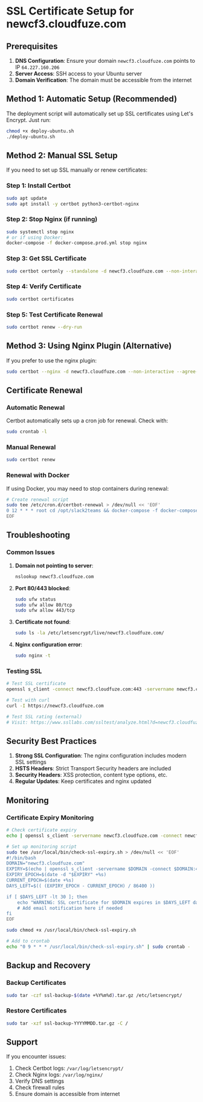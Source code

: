 # SSL Certificate Setup for newcf3.cloudfuze.com

## Prerequisites

1. **DNS Configuration**: Ensure your domain `newcf3.cloudfuze.com` points to IP `64.227.160.206`
2. **Server Access**: SSH access to your Ubuntu server
3. **Domain Verification**: The domain must be accessible from the internet

## Method 1: Automatic Setup (Recommended)

The deployment script will automatically set up SSL certificates using Let's Encrypt. Just run:

```bash
chmod +x deploy-ubuntu.sh
./deploy-ubuntu.sh
```

## Method 2: Manual SSL Setup

If you need to set up SSL manually or renew certificates:

### Step 1: Install Certbot

```bash
sudo apt update
sudo apt install -y certbot python3-certbot-nginx
```

### Step 2: Stop Nginx (if running)

```bash
sudo systemctl stop nginx
# or if using Docker:
docker-compose -f docker-compose.prod.yml stop nginx
```

### Step 3: Get SSL Certificate

```bash
sudo certbot certonly --standalone -d newcf3.cloudfuze.com --non-interactive --agree-tos --email admin@cloudfuze.com
```

### Step 4: Verify Certificate

```bash
sudo certbot certificates
```

### Step 5: Test Certificate Renewal

```bash
sudo certbot renew --dry-run
```

## Method 3: Using Nginx Plugin (Alternative)

If you prefer to use the nginx plugin:

```bash
sudo certbot --nginx -d newcf3.cloudfuze.com --non-interactive --agree-tos --email admin@cloudfuze.com
```

## Certificate Renewal

### Automatic Renewal

Certbot automatically sets up a cron job for renewal. Check with:

```bash
sudo crontab -l
```

### Manual Renewal

```bash
sudo certbot renew
```

### Renewal with Docker

If using Docker, you may need to stop containers during renewal:

```bash
# Create renewal script
sudo tee /etc/cron.d/certbot-renewal > /dev/null << 'EOF'
0 12 * * * root cd /opt/slack2teams && docker-compose -f docker-compose.prod.yml stop nginx && certbot renew --quiet && docker-compose -f docker-compose.prod.yml start nginx
EOF
```

## Troubleshooting

### Common Issues

1. **Domain not pointing to server**:
   ```bash
   nslookup newcf3.cloudfuze.com
   ```

2. **Port 80/443 blocked**:
   ```bash
   sudo ufw status
   sudo ufw allow 80/tcp
   sudo ufw allow 443/tcp
   ```

3. **Certificate not found**:
   ```bash
   sudo ls -la /etc/letsencrypt/live/newcf3.cloudfuze.com/
   ```

4. **Nginx configuration error**:
   ```bash
   sudo nginx -t
   ```

### Testing SSL

```bash
# Test SSL certificate
openssl s_client -connect newcf3.cloudfuze.com:443 -servername newcf3.cloudfuze.com

# Test with curl
curl -I https://newcf3.cloudfuze.com

# Test SSL rating (external)
# Visit: https://www.ssllabs.com/ssltest/analyze.html?d=newcf3.cloudfuze.com
```

## Security Best Practices

1. **Strong SSL Configuration**: The nginx configuration includes modern SSL settings
2. **HSTS Headers**: Strict Transport Security headers are included
3. **Security Headers**: XSS protection, content type options, etc.
4. **Regular Updates**: Keep certificates and nginx updated

## Monitoring

### Certificate Expiry Monitoring

```bash
# Check certificate expiry
echo | openssl s_client -servername newcf3.cloudfuze.com -connect newcf3.cloudfuze.com:443 2>/dev/null | openssl x509 -noout -dates

# Set up monitoring script
sudo tee /usr/local/bin/check-ssl-expiry.sh > /dev/null << 'EOF'
#!/bin/bash
DOMAIN="newcf3.cloudfuze.com"
EXPIRY=$(echo | openssl s_client -servername $DOMAIN -connect $DOMAIN:443 2>/dev/null | openssl x509 -noout -enddate | cut -d= -f2)
EXPIRY_EPOCH=$(date -d "$EXPIRY" +%s)
CURRENT_EPOCH=$(date +%s)
DAYS_LEFT=$(( (EXPIRY_EPOCH - CURRENT_EPOCH) / 86400 ))

if [ $DAYS_LEFT -lt 30 ]; then
    echo "WARNING: SSL certificate for $DOMAIN expires in $DAYS_LEFT days"
    # Add email notification here if needed
fi
EOF

sudo chmod +x /usr/local/bin/check-ssl-expiry.sh

# Add to crontab
echo "0 9 * * * /usr/local/bin/check-ssl-expiry.sh" | sudo crontab -
```

## Backup and Recovery

### Backup Certificates

```bash
sudo tar -czf ssl-backup-$(date +%Y%m%d).tar.gz /etc/letsencrypt/
```

### Restore Certificates

```bash
sudo tar -xzf ssl-backup-YYYYMMDD.tar.gz -C /
```

## Support

If you encounter issues:

1. Check Certbot logs: `/var/log/letsencrypt/`
2. Check Nginx logs: `/var/log/nginx/`
3. Verify DNS settings
4. Check firewall rules
5. Ensure domain is accessible from internet
